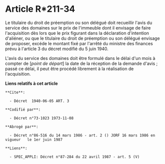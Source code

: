 # Article R*211-34

Le titulaire du droit de préemption ou son délégué doit recueillir l'avis du service des domaines sur le prix de l'immeuble
dont il envisage de faire l'acquisition dès lors que le prix figurant dans la déclaration d'intention d'aliéner, ou que le
titulaire du droit de préemption ou son délégué envisage de proposer, excéde le montant fixé par l'arrêté du ministre des
finances prévu à l'article 3 du décret modifié du 5 juin 1940.

L'avis du service des domaines doit être formulé dans le délai d'un mois à compter de [*point de départ*] la date de la
réception de la demande d'avis ; passé ce délai, il peut être procédé librement à la réalisation de l'acquisition.

**Liens relatifs à cet article**

	**Cite**:

	  - Décret  1940-06-05 ART. 3

	**Codifié par**:

	  - Décret n°73-1023 1973-11-08

	**Abrogé par**:

	  - Décret n°86-516 du 14 mars 1986 - art. 2 () JORF 16 mars 1986 en vigueur   le 1er juin 1987

	**Liens**:

	  - SPEC_APPLI: Décret n°87-284 du 22 avril 1987 - art. 5 (V)
